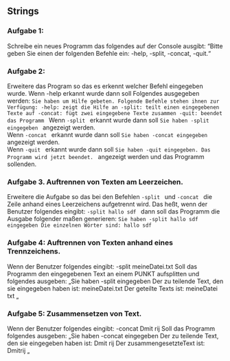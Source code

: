 ## Strings 

### Aufgabe 1:
Schreibe ein neues Programm das folgendes auf der Console ausgibt:
“Bitte geben Sie einen der folgenden Befehle ein: -help, -split, -concat, -quit.“
 
### Aufgabe 2:
Erweitere das Program so das es erkennt welcher Befehl eingegeben wurde.
Wenn -help erkannt wurde dann soll Folgendes ausgegeben werden:
`Sie haben um Hilfe gebeten. Folgende Befehle stehen ihnen zur Verfügung:
-help: zeigt die Hilfe an
-split: teilt einen eingegebenen Texte auf
-concat: fügt zwei eingegebene Texte zusammen
-quit: beendet das Programm
`
Wenn `-split ` erkannt wurde dann soll `Sie haben -split eingegeben ` angezeigt werden.  
Wenn  `-concat ` erkannt wurde dann soll  `Sie haben -concat eingegeben ` angezeigt werden.  
Wenn  `-quit ` erkannt wurde dann soll  `Sie haben -quit eingegeben. Das Programm wird jetzt beendet. ` angezeigt werden und das Programm sollenden.  
 
### Aufgabe 3. Auftrennen von Texten am Leerzeichen.
Erweitere die Aufgabe so das bei den Befehlen  `-split ` und  `-concat ` die Zeile anhand eines Leerzeichens aufgetrennt wird.
Das heßt, wenn der Benutzer folgendes eingibt:  `-split hallo sdf ` dann soll das Programm die Ausgabe folgender maßen generieren:
`Sie haben -split hallo sdf eingegeben
Die einzelnen Wörter sind:
hallo
sdf
 `
 
### Aufgabe 4: Auftrennen von Texten anhand eines Trennzeichens.
Wenn der Benutzer folgendes eingibt:
-split meineDatei.txt
Soll das Programm den eingegebenen Text an einem PUNKT aufsplitten und folgendes ausgeben:
„Sie haben -split eingegeben
Der zu teilende Text, den sie eingegeben haben ist: meineDatei.txt
Der geteilte Texts ist:
meineDatei
txt
„
 
### Aufgabe 5: Zusammensetzen von Text.
Wenn der Benutzer folgendes eingibt:
-concat Dmit rij
Soll das Programm folgendes ausgeben:
„Sie haben -concat eingegeben
Der zu teilende Text, den sie eingegeben haben ist: Dmit rij
Der zusammengesetzteText ist:
Dmitrij
„
